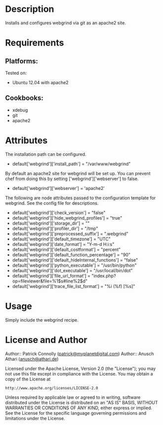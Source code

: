 Description
===========

Installs and configures webgrind via git as an apache2 site.

Requirements
============

## Platforms:

Tested on:

* Ubuntu 12.04 with apache2

## Cookbooks:

* xdebug
* git
* apache2

Attributes
==========

The installation path can be configured.

* default['webgrind']['install_path'] = "/var/www/webgrind"

By default an apache2 site for webgrind will be set up. 
You can prevent chef from doing this by setting ['webgrind']['webserver'] to false.

* default['webgrind']['webserver'] = 'apache2'

The following are node attributes passed to the configuration template for webgrind.
See the config file for descriptions.

* default['webgrind']['check_version'] = "false"
* default['webgrind']['hide_webgrind_profiles'] = "true"
* default['webgrind']['storage_dir'] = ""
* default['webgrind']['profiler_dir'] = "/tmp"
* default['webgrind']['preprocessed_suffix'] = ".webgrind"
* default['webgrind']['default_timezone'] = "UTC"
* default['webgrind']['date_format'] = "Y-m-d H:i:s"
* default['webgrind']['default_costformat'] = "percent"
* default['webgrind']['default_function_percentage'] = "90"
* default['webgrind']['default_hideInternal_functions'] = "false"
* default['webgrind']['python_executable'] = "/usr/bin/python"
* default['webgrind']['dot_executable'] = "/usr/local/bin/dot"
* default['webgrind']['file_url_format'] = "index.php?op=fileviewer&file=%1$s#line%2$d"
* default['webgrind']['trace_file_list_format'] = "%i (%f) [%s]"

Usage
=====

Simply include the webgrind recipe.

License and Author
==================

Author:: Patrick Connolly (<patrick@myplanetdigital.com>)
Author:: Anusch Athari (<anusch@athari.de>)

Licensed under the Apache License, Version 2.0 (the "License");
you may not use this file except in compliance with the License.
You may obtain a copy of the License at

    http://www.apache.org/licenses/LICENSE-2.0

Unless required by applicable law or agreed to in writing, software
distributed under the License is distributed on an "AS IS" BASIS,
WITHOUT WARRANTIES OR CONDITIONS OF ANY KIND, either express or implied.
See the License for the specific language governing permissions and
limitations under the License.
